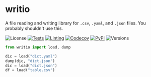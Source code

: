 # writio

A file reading and writing library for `.csv`, `.yaml`, and `.json` files. You probably shouldn't use this.

![License](https://img.shields.io/github/license/fmatter/writio)
[![Tests](https://img.shields.io/github/actions/workflow/status/fmatter/writio/tests.yml?label=tests)](https://github.com/fmatter/writio/actions/workflows/tests.yml)
[![Linting](https://img.shields.io/github/actions/workflow/status/fmatter/writio/lint.yml?label=linting)](https://github.com/fmatter/writio/actions/workflows/lint.yml)
[![Codecov](https://img.shields.io/codecov/c/github/fmatter/writio)](https://app.codecov.io/gh/fmatter/writio/)
[![PyPI](https://img.shields.io/pypi/v/writio.svg)](https://pypi.org/project/writio)
![Versions](https://img.shields.io/pypi/pyversions/writio)

```python
from writio import load, dump

dic = load("dict.yaml")
dump(dic, "dict.json")
dic = load("dict.json")
df = load("table.csv")
```
